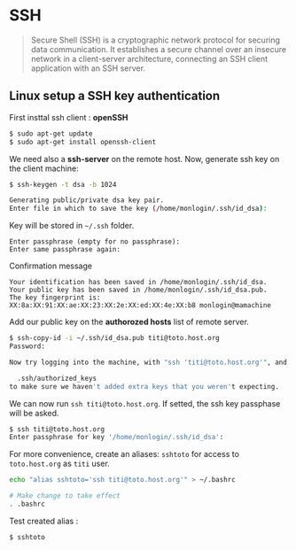 # SSH

> Secure Shell (SSH) is a cryptographic network protocol for securing data communication. It establishes a secure channel over an insecure network in a client-server architecture, connecting an SSH client application with an SSH server.

## Linux setup a SSH key authentication

First insttal ssh client : __openSSH__

```bash
$ sudo apt-get update
$ sudo apt-get install openssh-client
```

We need also a __ssh-server__ on the remote host. 
Now, generate ssh key on the client machine:

```bash
$ ssh-keygen -t dsa -b 1024

Generating public/private dsa key pair.
Enter file in which to save the key (/home/monlogin/.ssh/id_dsa):
```

Key will be stored in ```~/.ssh``` folder.

```
Enter passphrase (empty for no passphrase):
Enter same passphrase again:
```

Confirmation message

```
Your identification has been saved in /home/monlogin/.ssh/id_dsa.
Your public key has been saved in /home/monlogin/.ssh/id_dsa.pub.
The key fingerprint is:
XX:8a:XX:91:XX:ae:XX:23:XX:2e:XX:ed:XX:4e:XX:b8 monlogin@mamachine
```

Add our public key on the __authorozed hosts__ list of remote server.

```bash
$ ssh-copy-id -i ~/.ssh/id_dsa.pub titi@toto.host.org
Password:

Now try logging into the machine, with "ssh 'titi@toto.host.org'", and check in:

  .ssh/authorized_keys
to make sure we haven't added extra keys that you weren't expecting.
```

We can now run ```ssh titi@toto.host.org```. If setted, the ssh key passphase will be asked.

```bash
$ ssh titi@toto.host.org
Enter passphrase for key '/home/monlogin/.ssh/id_dsa':
```

For more convenience, create an aliases: ```sshtoto``` for access to ```toto.host.org``` as ```titi``` user.

```bash
echo "alias sshtoto='ssh titi@toto.host.org'" > ~/.bashrc

# Make change to take effect
. .bashrc
```

Test created alias :

```
$ sshtoto
```

